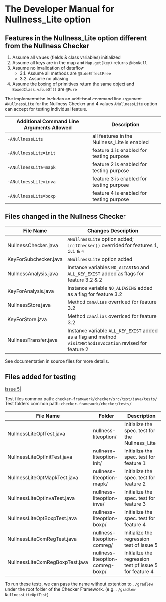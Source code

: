 # The Developer Manual for Nullness_Lite option
## Features in the Nullness_Lite option different from the Nullness Checker
1. Assume all values (fields & class variables) initialized
2. Assume all keys are in the map and `Map.get(key)` returns `@NonNull`
3. Assume no invalidation of dataflow
   - 3.1. Assume all methods are `@SideEffectFree` 
   - 3.2. Assume no aliasing
4. Assume the boxing of primitives return the same object and `BoxedClass.valueOf()` are `@Pure`

The implementation includes an additional command line argument `ANullnessLite` for the Nullness Checker and 4 values `ANullnessLite` option can accept for testing individual feature.

| Additional Command Line Arguments Allowed | Description |
|-|-|
|`-ANullnessLite`| all features in the Nullness_Lite is enabled |
|`-ANullnessLite=init`| feature 1 is enabled for testing purpose |
|`-ANullnessLite=mapk`| feature 2 is enabled for testing purpose |
|`-ANullnessLite=inva`| feature 3 is enabled for testing purpose |
|`-ANullnessLite=boxp`| feature 4 is enabled for testing purpose |

## Files changed in the Nullness Checker
|File Name|Changes Description|
|-|-|
|NullnessChecker.java|`ANullnessLite` option added; `initChecker()` overrided for features 1, 3.1 & 4|
|KeyForSubchecker.java|`ANullnessLite` option added|
|NullnessAnalysis.java|Instance variables `NO_ALIASING` and `ALL_KEY_EXIST` added as flags for feature 3.2 & 2|
|KeyForAnalysis.java|Instance variable `NO_ALIASING` added as a flag for feature 3.2|
|NullnessStore.java|Method `canAlias` overrided for feature 3.2|
|KeyForStore.java|Method `canAlias` overrided for feature 3.2|
|NullnessTransfer.java|Instance variable `ALL_KEY_EXIST` added as a flag and method `visitMethodInvocation` revised for feature 2|
See documentation in source files for more details.

## Files added for testing
[issue 5](https://github.com/979216944/checker-framework/issues/5)|

Test files common path: `checker-framework/checker/src/test/java/tests/`
Test folders common path: `checker-framework/checker/tests/`

|File Name| Folder | Description |
|-|-|-|
|NullnessLiteOptTest.java| nullness-liteoption/ |Initialize the spec. test for the Nullness_Lite|
|NullnessLiteOptInitTest.java| nullness-liteoption-init/ |Initialize the spec. test for feature 1|
|NullnessLiteOptMapkTest.java| nullness-liteoption-mapk/ |Initialize the spec. test for feature 2|
|NullnessLiteOptInvaTest.java| nullness-liteoption-inva/ |Initialize the spec. test for feature 3|
|NullnessLiteOptBoxpTest.java| nullness-liteoption-boxp/ |Initialize the spec. test for feature 4|
|NullnessLiteComRegTest.java| nullness-liteoption-comreg/ |Initialize the regression test of issue 5|
|NullnessLiteComRegBoxpTest.java| nullness-liteoption-comreg-boxp/ |Initialize the regression test pf issue 5 for feature 4|

To run these tests, we can pass the name without extention to `./gradlew` under the root folder of the Checker Framework.
(e.g. `./gradlew NullnessLiteOptTest`)
